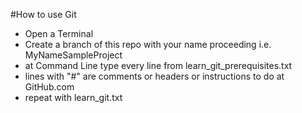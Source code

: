 #How to use Git

- Open a Terminal
- Create a branch of this repo with your name proceeding i.e. MyNameSampleProject
- at Command Line type every line from learn_git_prerequisites.txt
- lines with "#" are comments or headers or instructions to do at GitHub.com
- repeat with learn_git.txt
